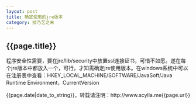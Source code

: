```yaml
---
layout: post
title: 确定使用的jre版本
category: 技乃艺之末
---
```

<h2>{{page.title}}</h2>
<p>程序安全性需要，要在jre/lib/security中放置ssl连接证书，可惜不如愿。遂在每个jre版本中都放入一个，可行，才知需确定jre使用版本。在windows系统中可以在注册表中查看：HKEY_LOCAL_MACHINE/SOFTWARE/JavaSoft/Java Runtime Environment，CurrentVersion</p>
<p>{{page.date|date_to_string}}，转载请注明：http://www.scylla.me{{page.url}}</p>

